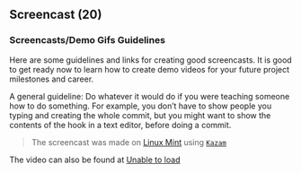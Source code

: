 ## Screencast (20)

### Screencasts/Demo Gifs Guidelines

Here are some guidelines and links for creating good screencasts. It is good to get ready now to learn how to create demo videos for your future project milestones and career. 

A general guideline: Do whatever it would do if you were teaching someone how to do something. For example, you don’t have to show people you typing and creating the whole commit, but you might want to show the contents of the hook in a text editor, before doing a commit.


>The screencast was made on [Linux Mint](https://www.linuxmint.com/) using [`Kazam`](https://launchpad.net/kazam)

The video can also be found at [Unable to load](https://www.youtube.com/watch?v=xOWM0G3io4M&feature=youtu.be)
